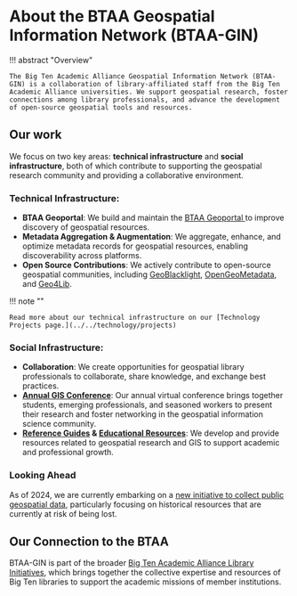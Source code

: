 # About the BTAA Geospatial Information Network (BTAA-GIN)

!!! abstract "Overview"

	The Big Ten Academic Alliance Geospatial Information Network (BTAA-GIN) is a collaboration of library-affiliated staff from the Big Ten Academic Alliance universities. We support geospatial research, foster connections among library professionals, and advance the development of open-source geospatial tools and resources.

## Our work

We focus on two key areas: **technical infrastructure** and **social infrastructure**, both of which contribute to supporting the geospatial research community and providing a collaborative environment.

### Technical Infrastructure:

* **BTAA Geoportal**: We build and maintain the [BTAA Geoportal ](https://geo.btaa.org) to improve discovery of geospatial resources.
* **Metadata Aggregation & Augmentation**: We aggregate, enhance, and optimize metadata records for geospatial resources, enabling discoverability across platforms.
* **Open Source Contributions**: We actively contribute to open-source geospatial communities, including [GeoBlacklight](https://geoblacklight.org), [OpenGeoMetadata](https://opengeometadata.org), and [Geo4Lib](https://geo4libcamp.org).

!!! note ""

	Read more about our technical infrastructure on our [Technology Projects page.](../../technology/projects)

### Social Infrastructure:

* **Collaboration**: We create opportunities for geospatial library professionals to collaborate, share knowledge, and exchange best practices.
* **[Annual GIS Conference](../../conference)**: Our annual virtual conference brings together students, emerging professionals, and seasoned workers to present their research and foster networking in the geospatial information science community.
* **[Reference Guides](../../guides) & [Educational Resources](../../tutorials)**: We develop and provide resources related to geospatial research and GIS to support academic and professional growth.

### Looking Ahead
As of 2024, we are currently embarking on a [new initiative to collect public geospatial data](../../technology/geodata-collection/), particularly focusing on historical resources that are currently at risk of being lost.

## Our Connection to the BTAA
BTAA-GIN is part of the broader [Big Ten Academic Alliance Library Initiatives](https://btaa.org/library/Libraries), which brings together the collective expertise and resources of Big Ten libraries to support the academic missions of member institutions.